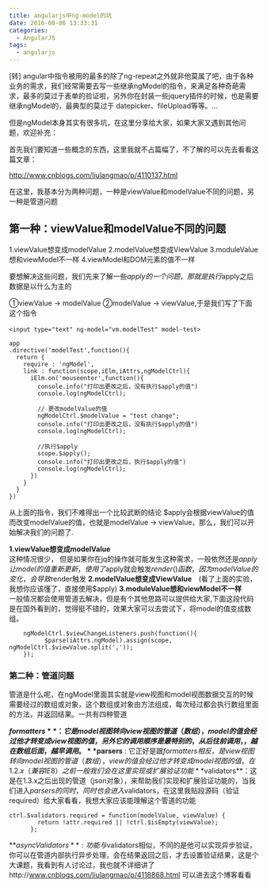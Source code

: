 ```yaml
---
title: angularjs中ng-model的坑
date: 2016-08-06 13:33:31
categories: 
  - AngularJS
tags: 
  - angularjs
---
```


[转]
angular中指令被用的最多的除了ng-repeat之外就非他莫属了吧，由于各种业务的需求，我们经常需要去写一些继承ngModel的指令，来满足各种奇葩需求，最多的莫过于表单的验证啦，另外你在封装一些jquery插件的时候，也是需要继承ngModel的，最典型的莫过于 datepicker、fileUpload等等。...
<!-- more -->

但是ngModel本身其实有很多坑，在这里分享给大家，如果大家又遇到其他问题，欢迎补充：

首先我们要知道一些概念的东西，这里我就不占篇幅了，不了解的可以先去看看这篇文章：

http://www.cnblogs.com/liulangmao/p/4110137.html

在这里，我基本分为两种问题，一种是viewValue和modelValue不同的问题，另一种是管道问题

## 第一种：viewValue和modelValue不同的问题

1.viewValue想变成modelValue
2.modelValue想变成ViewValue
3.moduleValue想和viewModel不一样
4.viewModel和DOM元素的值不一样

要想解决这些问题，我们先来了解一些$apply的一个问题，那就是执行$apply之后数据是以什么为主的

①viewValue -> modelValue
②modelValue -> viewValue,于是我们写了下面这个指令

```code
<input type="text" ng-model="vm.modelTest" model-test>　　
```

```code
app
.directive('modelTest',function(){
  return {
    require : 'ngModel',
    link : function(scope,iElm,iAttrs,ngModelCtrl){
      iElm.on('mouseenter',function(){
        console.info("打印出更改之后，没有执行$apply的值")
        console.log(ngModelCtrl);

        // 更改modelValue的值
        ngModelCtrl.$modelValue = "test change";
        console.info("打印出更改之后，没有执行$apply的值")
        console.log(ngModelCtrl);

        //执行$apply
        scope.$apply();
        console.info("打印出更改之后，执行$apply的值")
        console.log(ngModelCtrl);
      })
    }
  }
})
```

从上面的指令，我们不难得出一个比较武断的结论 $apply会根据viewValue的值而改变modelValue的值，也就是modelValue -> viewValue，那么，我们可以开始解决我们的问题了.

**1.viewValue想变成modelValue**  
这种情况很少， 但是如果你在jq的操作就可能发生这种需求，一般依然还是$apply让model的值重新更新，使用了$apply就会触发$render()函数，因为modelValue的变化，会导致$render触发
**2.modelValue想变成ViewValue**　(看了上面的实验，我想你应该懂了，直接使用$apply)
**3.moduleValue想和viewModel不一样**  
一般情况都会使用管道去解决，但是有个其他思路可以提供给大家,下面这段代码是在国外看到的，觉得挺不错的，效果大家可以去尝试下，将model的值变成数组。

```code
    ngModelCtrl.$viewChangeListeners.push(function(){
          $parse(iAttrs.ngModel).assign(scope, ngModelCtrl.$viewValue.split(',')); 
    });
```

### 第二种：管道问题

管道是什么呢，在ngModel里面其实就是view视图和model视图数据交互的时候需要经过的数组或对象，这个数组或对象由方法组成，每次经过都会执行数组里面的方法，并返回结果。一共有四种管道

**$formatters** ：它是model视图转向view视图的管道（数组），model的值会经过他才转变成view视图的值，另外它的调用顺序是最特别的，从后往前调用，，越在数组后面，越早调用。
**$parsers** : 它正好是跟$formatters相反，是view视图转向model视图的管道（数组），view的值会经过他才转变成model视图的值，在1.2.x（兼容IE8）之前一般我们会在这里实现或扩展验证功能
**$validators**：这是在1.3.x之后出现的管道（json对象），来帮助我们实现和扩展验证功能的，当我们进入$parsers的同时，同时也会进入$validators，在这里我贴段源码（验证required）给大家看看，我想大家应该能理解这个管道的功能

```code
ctrl.$validators.required = function(modelValue, viewValue) {
        return !attr.required || !ctrl.$isEmpty(viewValue);
      };
```

**$asyncValidators** :功能与$validators相似，不同的是他可以实现异步验证，你可以在管道内部执行异步处理，会在结果返回之后，才去设置验证结果，这是个大课题，我看到有人讨论过，我也就不详细讲了http://www.cnblogs.com/liulangmao/p/4118868.html
可以进去这个博客看看